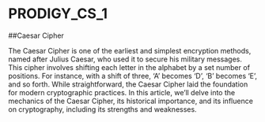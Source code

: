 # PRODIGY_CS_1

##Caesar Cipher

The Caesar Cipher is one of the earliest and simplest encryption methods, named after Julius Caesar, who used it to secure his military messages. This cipher involves shifting each letter in the alphabet by a set number of positions. For instance, with a shift of three, ‘A’ becomes ‘D’, ‘B’ becomes ‘E’, and so forth. While straightforward, the Caesar Cipher laid the foundation for modern cryptographic practices. In this article, we’ll delve into the mechanics of the Caesar Cipher, its historical importance, and its influence on cryptography, including its strengths and weaknesses.
